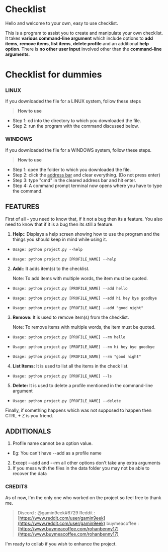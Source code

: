 # Checklist

Hello and welcome to your own, easy to use checklist.

This is a program to assist you to create and manipulate your own checklist.
It takes  **various command-line argument** which include options to **add items**, **remove items**, **list items**, **delete profile** and an additional **help option**. There is **no other user input** involved other than the **command-line arguments**.


# Checklist for dummies

### LINUX
If you downloaded the file for a LINUX system, follow these steps
>**How to use**
- Step 1: cd into the directory to which you downloaded the file.
- Step 2: run the program with the command discussed below.

### WINDOWS
If you downloaded the file for a WINDOWS system, follow these steps.
> **How to use**
- Step 1: open the folder to which you downloaded the file.
- Step 2: click the [address bar](https://www.google.com/imgres?imgurl=https%3A%2F%2Fwinaero.com%2Fblog%2Fwp-content%2Fuploads%2F2019%2F09%2FWindows-10-File-Explorer-Address-Bar-Full-Path.png&imgrefurl=https%3A%2F%2Fwinaero.com%2Fshow-full-path-address-bar-windows-10-file-explorer%2F&tbnid=TcqOB1NcDGyd_M&vet=12ahUKEwivzOm2xqX7AhU-3TgGHQZ4CxoQMygIegUIARDTAQ..i&docid=EOIBikiDeV8htM&w=490&h=182&q=address%20bar%20in%20windows&client=opera-gx&ved=2ahUKEwivzOm2xqX7AhU-3TgGHQZ4CxoQMygIegUIARDTAQ) and clear everything. (Do not press enter)
- Step 3: type "cmd" in the cleared address bar and hit enter.
- Step 4: A command prompt terminal now opens where you have to type the command.

## FEATURES
First of all - you need to know that, if it not a bug then its a feature. You also need to know that if it is a bug then its still a feature.
1. **Help:**:
 Displays a help screen showing how to use the program and the things you should keep in mind while using it.
-     Usage: python project.py --help
-     Usage: python project.py [PROFILE_NAME] --help
2. **Add:**:
 It adds item(s) to the checklist.

   Note: To add items with multiple words, the item must be quoted.
-     Usage: python project.py [PROFILE_NAME] --add hello
-     Usage: python project.py [PROFILE_NAME] --add hi hey bye goodbye
-     Usage: python project.py [PROFILE_NAME] --add "good night"
3. **Remove:**
 It is used to remove item(s) from the checklist.

   Note: To remove items with multiple words, the item must be quoted.
-     Usage: python project.py [PROFILE_NAME] --rm hello
-     Usage: python project.py [PROFILE_NAME] --rm hi hey bye goodbye
-     Usage: python project.py [PROFILE_NAME] --rm "good night"
4. **List Items:**
 It is used to list all the items in the check list.
 -     Usage: python project.py [PROFILE_NAME] --ls
5. **Delete:**
 It is used to delete a profile mentioned in the command-line argument
-     Usage: python project.py [PROFILE_NAME] --delete

Finally, if something happens which was not supposed to happen then CTRL + Z is you friend.

## ADDITIONALS
1. Profile name cannot be a option value.
- Eg: You can't have --add as a profile name
2. Except --add and --rm all other options don't take any extra arguments
3. If you mess with the files in the data folder you may not be able to recover the data

### CREDITS
As of now, I'm the only one who worked on the project so feel free to thank me.
> Discord : @gamin9eek#6729
> Reddit : [https://www.reddit.com/user/gamin9eek](https://www.reddit.com/user/gamin9eek)
> buymeacoffee : [https://www.buymeacoffee.com/rohanbenny17](https://www.buymeacoffee.com/rohanbenny17)

I'm ready to collab if you wish to enhance the project.
```